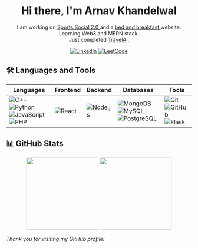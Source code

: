 <div align="center">
  
  # Hi there, I'm <span class="name">Arnav Khandelwal</span>
  I am working on <a href="https://github.com/rudradogra/SportsSocial.2.1"> Sports Social 2.0 </a> and a <a href = "https://github.com/arnav-khandelwal/bnb"> bed and breakfast </a> website.  
  Learning Web3 and MERN stack.<br>
  Just completed <a href = "https://github.com/Aryanj33/TravelAI">TravelAi</a>. 
  
  [![LinkedIn](https://img.shields.io/badge/LinkedIn-0077B5?style=for-the-badge&logo=linkedin&logoColor=white)](https://www.linkedin.com/in/arnav-khandelwal-7a0aa2278/)
  [![LeetCode](https://img.shields.io/badge/LeetCode-FFA116?style=for-the-badge&logo=leetCode&logoColor=black)](https://leetcode.com/u/arnav-khandelwal/)

</div>

## 🛠️ Languages and Tools

| Languages | Frontend | Backend | Databases | Tools |
| --------- | -------- | ------- | --------- | ----- |
| ![C++](https://img.shields.io/badge/C++-00599C?style=for-the-badge&logo=c%2B%2B&logoColor=white) ![Python](https://img.shields.io/badge/Python-3776AB?style=for-the-badge&logo=python&logoColor=white) ![JavaScript](https://img.shields.io/badge/JavaScript-F7DF1E?style=for-the-badge&logo=javascript&logoColor=black) ![PHP](https://img.shields.io/badge/PHP-777BB4?style=for-the-badge&logo=php&logoColor=white) | ![React](https://img.shields.io/badge/React-20232A?style=for-the-badge&logo=react&logoColor=61DAFB) | ![Node.js](https://img.shields.io/badge/Node.js-339933?style=for-the-badge&logo=nodedotjs&logoColor=white) | ![MongoDB](https://img.shields.io/badge/MongoDB-4EA94B?style=for-the-badge&logo=mongodb&logoColor=white) ![MySQL](https://img.shields.io/badge/MySQL-00000F?style=for-the-badge&logo=mysql&logoColor=white) ![PostgreSQL](https://img.shields.io/badge/PostgreSQL-316192?style=for-the-badge&logo=postgresql&logoColor=white) | ![Git](https://img.shields.io/badge/Git-F05032?style=for-the-badge&logo=git&logoColor=white) ![GitHub](https://img.shields.io/badge/GitHub-181717?style=for-the-badge&logo=github&logoColor=white) ![Flask](https://img.shields.io/badge/Flask-000000?style=for-the-badge&logo=flask&logoColor=white) |

## 📊 GitHub Stats

<p align="center">
  <img src="https://github-readme-stats.vercel.app/api?username=arnav-khandelwal&theme=nord&show_icons=true&hide_border=false&count_private=true" height="195px"/>
  <img src="https://github-readme-stats.vercel.app/api/top-langs/?username=arnav-khandelwal&theme=nord&show_icons=true&hide_border=false&layout=compact" height="195px"/>
</p>

*Thank you for visiting my GitHub profile!*
